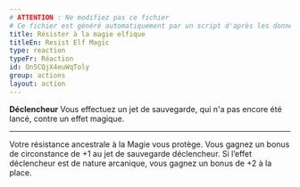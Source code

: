 ```yaml
---
# ATTENTION : Ne modifiez pas ce fichier
# Ce fichier est généré automatiquement par un script d'après les données du module Foundry VTT officiel et de sa traduction
title: Résister à la magie elfique
titleEn: Resist Elf Magic
type: reaction
typeFr: Réaction
id: On5CQjX4euWqToly
group: actions
layout: action
---
```

<p><span id="ctl00_MainContent_DetailedOutput"><strong>Déclencheur</strong> Vous effectuez un jet de sauvegarde, qui n'a pas encore été lancé, contre un effet magique.</span></p><hr><p>Votre résistance ancestrale à la Magie vous protège. Vous gagnez un bonus de circonstance de +1 au jet de sauvegarde déclencheur. Si l’effet déclencheur est de nature arcanique, vous gagnez un bonus de +2 à la place.&nbsp;</p>
